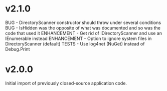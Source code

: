 # v2.1.0

BUG - DirectoryScanner constructor should throw under several conditions
BUG - IsHidden was the opposite of what was documented and so was the code that used it
ENHANCEMENT - Get rid of IDirectoryScanner and use an IEnumerable<string> instead
ENHANCEMENT - Option to ignore system files in DirectoryScanner (default)
TESTS - Use log4net (NuGet) instead of Debug.Print


# v2.0.0

Initial import of previously closed-source application code.

